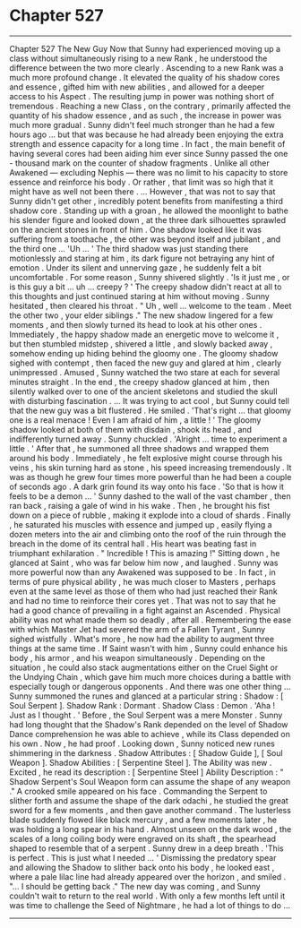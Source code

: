 
# Chapter 527


---

Chapter 527 The New Guy
Now that Sunny had experienced moving up a class without simultaneously rising to a new Rank , he understood the difference between the two more clearly .
Ascending to a new Rank was a much more profound change . It elevated the quality of his shadow cores and essence , gifted him with new abilities , and allowed for a deeper access to his Aspect . The resulting jump in power was nothing short of tremendous .
Reaching a new Class , on the contrary , primarily affected the quantity of his shadow essence , and as such , the increase in power was much more gradual . Sunny didn't feel much stronger than he had a few hours ago … but that was because he had already been enjoying the extra strength and essence capacity for a long time .
In fact , the main benefit of having several cores had been aiding him ever since Sunny passed the one - thousand mark on the counter of shadow fragments . Unlike all other Awakened — excluding Nephis — there was no limit to his capacity to store essence and reinforce his body . Or rather , that limit was so high that it might have as well not been there .
… However , that was not to say that Sunny didn't get other , incredibly potent benefits from manifesting a third shadow core .
Standing up with a groan , he allowed the moonlight to bathe his slender figure and looked down , at the three dark silhouettes sprawled on the ancient stones in front of him .
One shadow looked like it was suffering from a toothache , the other was beyond itself and jubilant , and the third one …
'Uh … '
The third shadow was just standing there motionlessly and staring at him , its dark figure not betraying any hint of emotion . Under its silent and unnerving gaze , he suddenly felt a bit uncomfortable .
For some reason , Sunny shivered slightly .
'Is it just me , or is this guy a bit … uh … creepy ? '
The creepy shadow didn't react at all to this thoughts and just continued staring at him without moving .
Sunny hesitated , then cleared his throat .
" Uh , well … welcome to the team . Meet the other two , your elder siblings ."
The new shadow lingered for a few moments , and then slowly turned its head to look at his other ones .
Immediately , the happy shadow made an energetic move to welcome it , but then stumbled midstep , shivered a little , and slowly backed away , somehow ending up hiding behind the gloomy one .
The gloomy shadow sighed with contempt , then faced the new guy and glared at him , clearly unimpressed . Amused , Sunny watched the two stare at each for several minutes straight .
In the end , the creepy shadow glanced at him , then silently walked over to one of the ancient skeletons and studied the skull with disturbing fascination .
… It was trying to act cool , but Sunny could tell that the new guy was a bit flustered .
He smiled .
'That's right … that gloomy one is a real menace ! Even I am afraid of him , a little ! '
The gloomy shadow looked at both of them with disdain , shook its head , and indifferently turned away .
Sunny chuckled .
'Alright … time to experiment a little . '
After that , he summoned all three shadows and wrapped them around his body . Immediately , he felt explosive might course through his veins , his skin turning hard as stone , his speed increasing tremendously . It was as though he grew four times more powerful than he had been a couple of seconds ago .
A dark grin found its way onto his face .
'So that is how it feels to be a demon … '
Sunny dashed to the wall of the vast chamber , then ran back , raising a gale of wind in his wake . Then , he brought his fist down on a piece of rubble , making it explode into a cloud of shards . Finally , he saturated his muscles with essence and jumped up , easily flying a dozen meters into the air and climbing onto the roof of the ruin through the breach in the dome of its central hall .
His heart was beating fast in triumphant exhilaration .
" Incredible ! This is amazing !"
Sitting down , he glanced at Saint , who was far below him now , and laughed .
Sunny was more powerful now than any Awakened was supposed to be . In fact , in terms of pure physical ability , he was much closer to Masters , perhaps even at the same level as those of them who had just reached their Rank and had no time to reinforce their cores yet .
That was not to say that he had a good chance of prevailing in a fight against an Ascended . Physical ability was not what made them so deadly , after all . Remembering the ease with which Master Jet had severed the arm of a Fallen Tyrant , Sunny sighed wistfully .
What's more , he now had the ability to augment three things at the same time . If Saint wasn't with him , Sunny could enhance his body , his armor , and his weapon simultaneously . Depending on the situation , he could also stack augmentations either on the Cruel Sight or the Undying Chain , which gave him much more choices during a battle with especially tough or dangerous opponents .
And there was one other thing …
Sunny summoned the runes and glanced at a particular string :
Shadow : [ Soul Serpent ].
Shadow Rank : Dormant .
Shadow Class : Demon .
'Aha ! Just as I thought . '
Before , the Soul Serpent was a mere Monster . Sunny had long thought that the Shadow's Rank depended on the level of Shadow Dance comprehension he was able to achieve , while its Class depended on his own . Now , he had proof .
Looking down , Sunny noticed new runes shimmering in the darkness .
Shadow Attributes : [ Shadow Guide ], [ Soul Weapon ].
Shadow Abilities : [ Serpentine Steel ].
The Ability was new . Excited , he read its description :
[ Serpentine Steel ] Ability Description : " Shadow Serpent's Soul Weapon form can assume the shape of any weapon ."
A crooked smile appeared on his face .
Commanding the Serpent to slither forth and assume the shape of the dark odachi , he studied the great sword for a few moments , and then gave another command . The lusterless blade suddenly flowed like black mercury , and a few moments later , he was holding a long spear in his hand .
Almost unseen on the dark wood , the scales of a long coiling body were engraved on its shaft , the spearhead shaped to resemble that of a serpent .
Sunny drew in a deep breath .
'This is perfect . This is just what I needed … '
Dismissing the predatory spear and allowing the Shadow to slither back onto his body , he looked east , where a pale lilac line had already appeared over the horizon , and smiled .
"... I should be getting back ."
The new day was coming , and Sunny couldn't wait to return to the real world .
With only a few months left until it was time to challenge the Seed of Nightmare , he had a lot of things to do …

---

